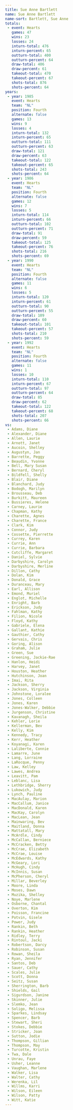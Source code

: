 ```yaml
---
title: Sue Anne Bartlett
name: Sue Anne Bartlett
name-sort: Bartlett, Sue Anne
totals:
 - event: Hearts
   games: 47
   wins: 23
   losses: 24
   inturn-total: 476
   inturn-percent: 65
   outturn-total: 400
   outturn-percent: 64
   draw-total: 406
   draw-percent: 61
   takeout-total: 470
   takeout-percent: 67
   shots-total: 876
   shots-percent: 64
years:
 - year: 1985
   event: Hearts
   team: "NL"
   position: Fourth
   alternate: false
   games: 13
   wins: 9
   losses: 4
   inturn-total: 132
   inturn-percent: 65
   outturn-total: 111
   outturn-percent: 63
   draw-total: 121
   draw-percent: 63
   takeout-total: 122
   takeout-percent: 65
   shots-total: 243
   shots-percent: 64
 - year: 1986
   event: Hearts
   team: "NL"
   position: Fourth
   alternate: false
   games: 12
   wins: 7
   losses: 5
   inturn-total: 114
   inturn-percent: 66
   outturn-total: 102
   outturn-percent: 71
   draw-total: 91
   draw-percent: 59
   takeout-total: 125
   takeout-percent: 76
   shots-total: 216
   shots-percent: 69
 - year: 1990
   event: Hearts
   team: "NL"
   position: Fourth
   alternate: false
   games: 11
   wins: 6
   losses: 5
   inturn-total: 120
   inturn-percent: 61
   outturn-total: 90
   outturn-percent: 55
   draw-total: 109
   draw-percent: 60
   takeout-total: 101
   takeout-percent: 57
   shots-total: 210
   shots-percent: 59
 - year: 1992
   event: Hearts
   team: "NL"
   position: Fourth
   alternate: false
   games: 11
   wins: 1
   losses: 10
   inturn-total: 110
   inturn-percent: 67
   outturn-total: 97
   outturn-percent: 64
   draw-total: 85
   draw-percent: 62
   takeout-total: 122
   takeout-percent: 68
   shots-total: 207
   shots-percent: 66
vs:
 - Adams, Diane
 - Alexander, Diane
 - Allen, Laurie
 - Arnott, Janet
 - Aucoin, Shelley
 - Augustyn, Jan
 - Barrette, Peggy
 - Beaudin, Yvonne
 - Bell, Mary Susan
 - Bernard, Cheryl
 - Bildfell, Shelly
 - Blair, Diane
 - Blanchard, Judy
 - Bodogh, Marilyn
 - Brousseau, Deb
 - Burkitt, Maureen
 - Bussieres, Helene
 - Carney, Laurie
 - Chapman, Kathy
 - Charette, Agnes
 - Charette, France
 - Clark, Kim
 - Connor, Judy
 - Cossette, Pierrette
 - Currey, Karen
 - Currie, Ann
 - Currie, Barbara
 - Cutcliffe, Margaret
 - Daniel, Sylvie
 - Darbyshire, Carolyn
 - Darbyshire, Merline
 - Dillon, Cathy
 - Dolan, Kim
 - Donald, Grace
 - Duranceau, Mary
 - Earl, Allison
 - Emond, Muriel
 - Englot, Michelle
 - Enright, Barb
 - Erickson, Judy
 - Fahlman, Kathy
 - Filion, Nicole
 - Floyd, Kathy
 - Gabriele, Elena
 - Gallant, Kathie
 - Gauthier, Cathy
 - Gervais, Chris
 - Goring, Alison
 - Graham, Julie
 - Green, Sue
 - Greening, Jackie-Rae
 - Hanlon, Heidi
 - Harvey, Janet
 - Houston, Heather
 - Hutchinson, Joan
 - Imai, Rita
 - Jackson, Sherry
 - Jackson, Virginia
 - Johnstone, Loralee
 - Jones, Colleen
 - Jones, Karen
 - Jones-Walker, Debbie
 - Jurgenson, Christine
 - Kavanagh, Sheila
 - Kehler, Lorie
 - Kellerman, Bev
 - Kelly, Kim
 - Kennedy, Tracy
 - Kerr, Heather
 - Koyanagi, Karen
 - Laliberte, Connie
 - Lamarre, June
 - Lang, Lorraine
 - LaRocque, Penny
 - Law, Kelley
 - Lawes, Andrea
 - Leavitt, Pam
 - Leblanc, Lisa
 - Lethbridge, Sherry
 - Lukowich, Judy
 - Lynch, Pauline
 - MacAulay, Marion
 - MacCallum, Janice
 - MacDonald, Karen
 - MacKay, Carolyn
 - MacLean, Jean
 - Mainwaring, Bev
 - Maitland, Donna
 - Mattatall, Mary
 - McArdle, Cindy
 - McCallan, Berniece
 - McCracken, Betty
 - McCrae, Elizabeth
 - McCrae, Louise
 - McEdwards, Kathy
 - McGeary, Lori
 - McHugh, Cindy
 - McInnis, Susan
 - McPherson, Cheryl
 - Millar, Beverley
 - Moore, Linda
 - Moses, Dawn
 - Muzika, Shelley
 - Noye, Marlene
 - Osborne, Chantal
 - Overton, Kim
 - Poisson, Francine
 - Potvin, Gisele
 - Power, Judy
 - Rankin, Beth
 - Rankin, Heather
 - Ridley, Terry
 - Rintoul, Jacki
 - Robertson, Darcy
 - Robinson, Susan
 - Rowan, Sheila
 - Ryan, Jennifer
 - Santos, Deb
 - Sauer, Cathy
 - Scales, Julie
 - Scott, Donna
 - Seitz, Susan
 - Sherrington, Barb
 - Shields, Gail
 - Sigurdson, Janine
 - Skinner, Julie
 - Slemko, Jean
 - Soligo, Melissa
 - Sparkes, Lindsay
 - Spencer, Barb
 - Stewart, Sheri
 - Stokes, Debbie
 - Stricker, Joan
 - Sutton, Jodie
 - Thompson, Gillian
 - Thompson, May
 - Turcotte, Kristin
 - Twa, Dale
 - Unrau, Faye
 - Usher, Leanne
 - Vaughan, Marlene
 - Walker, Lisa
 - Walter, Cathy
 - Werenka, Lil
 - Willms, Karri
 - Wilson, Eileen
 - Wilson, Patty
 - Witt, Katie
---
```

